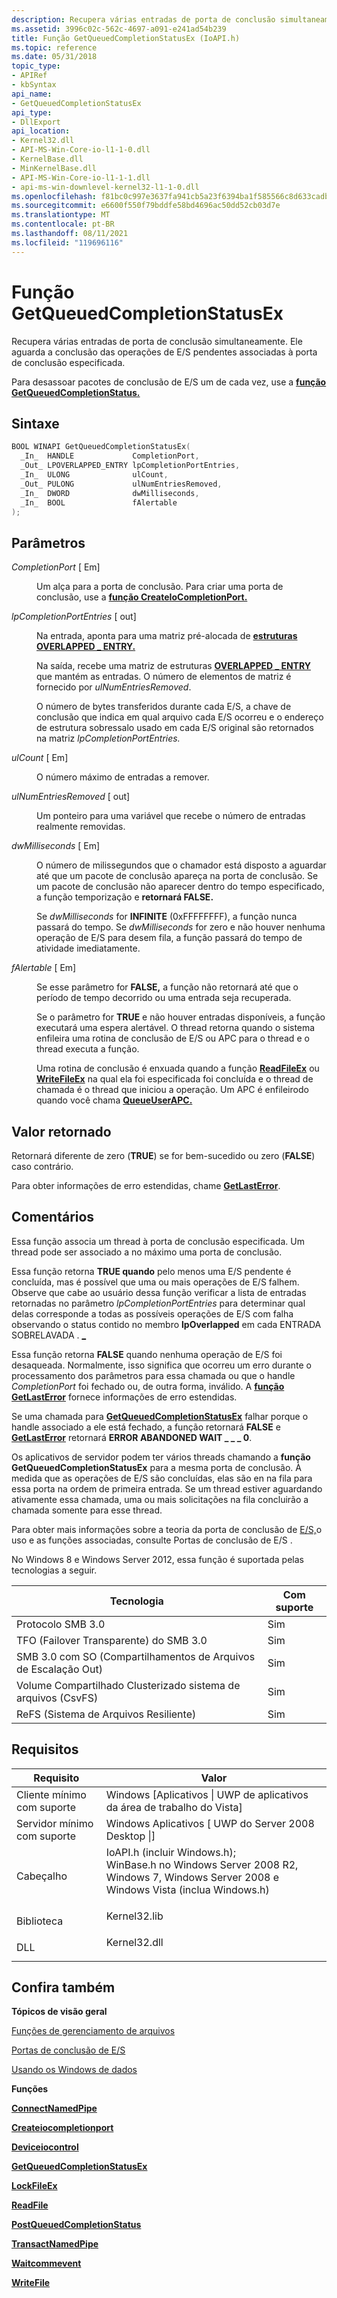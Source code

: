 ```yaml
---
description: Recupera várias entradas de porta de conclusão simultaneamente.
ms.assetid: 3996c02c-562c-4697-a091-e241ad54b239
title: Função GetQueuedCompletionStatusEx (IoAPI.h)
ms.topic: reference
ms.date: 05/31/2018
topic_type:
- APIRef
- kbSyntax
api_name:
- GetQueuedCompletionStatusEx
api_type:
- DllExport
api_location:
- Kernel32.dll
- API-MS-Win-Core-io-l1-1-0.dll
- KernelBase.dll
- MinKernelBase.dll
- API-MS-Win-Core-io-l1-1-1.dll
- api-ms-win-downlevel-kernel32-l1-1-0.dll
ms.openlocfilehash: f81bc0c997e3637fa941cb5a23f6394ba1f585566c8d633cadb00c9fd75ac805
ms.sourcegitcommit: e6600f550f79bddfe58bd4696ac50dd52cb03d7e
ms.translationtype: MT
ms.contentlocale: pt-BR
ms.lasthandoff: 08/11/2021
ms.locfileid: "119696116"
---
```

# <a name="getqueuedcompletionstatusex-function"></a>Função GetQueuedCompletionStatusEx

Recupera várias entradas de porta de conclusão simultaneamente. Ele aguarda a conclusão das operações de E/S pendentes associadas à porta de conclusão especificada.

Para desassoar pacotes de conclusão de E/S um de cada vez, use a [**função GetQueuedCompletionStatus.**](/windows/win32/api/ioapiset/nf-ioapiset-getqueuedcompletionstatus)

## <a name="syntax"></a>Sintaxe


```C++
BOOL WINAPI GetQueuedCompletionStatusEx(
  _In_  HANDLE             CompletionPort,
  _Out_ LPOVERLAPPED_ENTRY lpCompletionPortEntries,
  _In_  ULONG              ulCount,
  _Out_ PULONG             ulNumEntriesRemoved,
  _In_  DWORD              dwMilliseconds,
  _In_  BOOL               fAlertable
);
```



## <a name="parameters"></a>Parâmetros

<dl> <dt>

*CompletionPort* \[ Em\]
</dt> <dd>

Um alça para a porta de conclusão. Para criar uma porta de conclusão, use a [**função CreateIoCompletionPort.**](createiocompletionport.md)

</dd> <dt>

*lpCompletionPortEntries* \[ out\]
</dt> <dd>

Na entrada, aponta para uma matriz pré-alocada de [**estruturas OVERLAPPED \_ ENTRY.**](/windows/desktop/api/MinWinBase/ns-minwinbase-overlapped_entry)

Na saída, recebe uma matriz de estruturas [**OVERLAPPED \_ ENTRY**](/windows/desktop/api/MinWinBase/ns-minwinbase-overlapped_entry) que mantém as entradas. O número de elementos de matriz é fornecido por *ulNumEntriesRemoved*.

O número de bytes transferidos durante cada E/S, a chave de conclusão que indica em qual arquivo cada E/S ocorreu e o endereço de estrutura sobressalo usado em cada E/S original são retornados na matriz *lpCompletionPortEntries.*

</dd> <dt>

*ulCount* \[ Em\]
</dt> <dd>

O número máximo de entradas a remover.

</dd> <dt>

*ulNumEntriesRemoved* \[ out\]
</dt> <dd>

Um ponteiro para uma variável que recebe o número de entradas realmente removidas.

</dd> <dt>

*dwMilliseconds* \[ Em\]
</dt> <dd>

O número de milissegundos que o chamador está disposto a aguardar até que um pacote de conclusão apareça na porta de conclusão. Se um pacote de conclusão não aparecer dentro do tempo especificado, a função temporização e **retornará FALSE.**

Se *dwMilliseconds* for **INFINITE** (0xFFFFFFFF), a função nunca passará do tempo. Se *dwMilliseconds* for zero e não houver nenhuma operação de E/S para desem fila, a função passará do tempo de atividade imediatamente.

</dd> <dt>

*fAlertable* \[ Em\]
</dt> <dd>

Se esse parâmetro for **FALSE,** a função não retornará até que o período de tempo decorrido ou uma entrada seja recuperada.

Se o parâmetro for **TRUE** e não houver entradas disponíveis, a função executará uma espera alertável. O thread retorna quando o sistema enfileira uma rotina de conclusão de E/S ou APC para o thread e o thread executa a função.

Uma rotina de conclusão é enxuada quando a função [**ReadFileEx**](/windows/desktop/api/FileAPI/nf-fileapi-readfileex) ou [**WriteFileEx**](/windows/desktop/api/FileAPI/nf-fileapi-writefileex) na qual ela foi especificada foi concluída e o thread de chamada é o thread que iniciou a operação. Um APC é enfileirodo quando você chama [**QueueUserAPC.**](/windows/desktop/api/processthreadsapi/nf-processthreadsapi-queueuserapc)

</dd> </dl>

## <a name="return-value"></a>Valor retornado

Retornará diferente de zero (**TRUE**) se for bem-sucedido ou zero (**FALSE**) caso contrário.

Para obter informações de erro estendidas, chame [**GetLastError**](/windows/desktop/api/errhandlingapi/nf-errhandlingapi-getlasterror).

## <a name="remarks"></a>Comentários

Essa função associa um thread à porta de conclusão especificada. Um thread pode ser associado a no máximo uma porta de conclusão.

Essa função retorna **TRUE quando** pelo menos uma E/S pendente é concluída, mas é possível que uma ou mais operações de E/S falhem. Observe que cabe ao usuário dessa função verificar a lista de entradas retornadas no parâmetro *lpCompletionPortEntries* para determinar qual delas corresponde a todas as possíveis operações de E/S com falha observando o status contido no membro **lpOverlapped** em cada ENTRADA SOBRELAVADA . [**\_**](/windows/desktop/api/MinWinBase/ns-minwinbase-overlapped_entry)

Essa função retorna **FALSE** quando nenhuma operação de E/S foi desaqueada. Normalmente, isso significa que ocorreu um erro durante o processamento dos parâmetros para essa chamada ou que o handle *CompletionPort* foi fechado ou, de outra forma, inválido. A [**função GetLastError**](/windows/desktop/api/errhandlingapi/nf-errhandlingapi-getlasterror) fornece informações de erro estendidas.

Se uma chamada para [**GetQueuedCompletionStatusEx**](/windows/win32/api/ioapiset/nf-ioapiset-getqueuedcompletionstatus) falhar porque o handle associado a ele está fechado, a função retornará **FALSE** e [**GetLastError**](/windows/desktop/api/errhandlingapi/nf-errhandlingapi-getlasterror) retornará **ERROR ABANDONED WAIT \_ \_ \_ 0**.

Os aplicativos de servidor podem ter vários threads chamando a **função GetQueuedCompletionStatusEx** para a mesma porta de conclusão. À medida que as operações de E/S são concluídas, elas são en na fila para essa porta na ordem de primeira entrada. Se um thread estiver aguardando ativamente essa chamada, uma ou mais solicitações na fila concluirão a chamada somente para esse thread.

Para obter mais informações sobre a teoria da porta de conclusão de [E/S,](i-o-completion-ports.md)o uso e as funções associadas, consulte Portas de conclusão de E/S .

No Windows 8 e Windows Server 2012, essa função é suportada pelas tecnologias a seguir.



| Tecnologia                                           | Com suporte      |
|------------------------------------------------------|----------------|
| Protocolo SMB 3.0<br/>   | Sim<br/> |
| TFO (Failover Transparente) do SMB 3.0<br/>        | Sim<br/> |
| SMB 3.0 com SO (Compartilhamentos de Arquivos de Escalação Out)<br/>   | Sim<br/> |
| Volume Compartilhado Clusterizado sistema de arquivos (CsvFS)<br/> | Sim<br/> |
| ReFS (Sistema de Arquivos Resiliente)<br/>              | Sim<br/> |



 

## <a name="requirements"></a>Requisitos



| Requisito | Valor |
|-------------------------------------|-------------------------------------------------------------------------------------------------------------------------------------------------------------------------------------------------------------------------------------------------------------------------|
| Cliente mínimo com suporte<br/> | Windows \[Aplicativos \| UWP de aplicativos da área de trabalho do Vista\]<br/>                                                                                                                                                                                                                   |
| Servidor mínimo com suporte<br/> | Windows Aplicativos \[ UWP do Server 2008 Desktop \|\]<br/>                                                                                                                                                                                                             |
| Cabeçalho<br/>                   | <dl> <dt>IoAPI.h (incluir Windows.h);</dt> <dt>WinBase.h no Windows Server 2008 R2, Windows 7, Windows Server 2008 e Windows Vista (inclua Windows.h)</dt> </dl> |
| Biblioteca<br/>                  | <dl> <dt>Kernel32.lib</dt> </dl>                                                                                                                                                                                 |
| DLL<br/>                      | <dl> <dt>Kernel32.dll</dt> </dl>                                                                                                                                                                                 |



## <a name="see-also"></a>Confira também

<dl> <dt>

**Tópicos de visão geral**
</dt> <dt>

[Funções de gerenciamento de arquivos](file-management-functions.md)
</dt> <dt>

[Portas de conclusão de E/S](i-o-completion-ports.md)
</dt> <dt>

[Usando os Windows de dados](/windows/desktop/WinProg/using-the-windows-headers)
</dt> <dt>

**Funções**
</dt> <dt>

[**ConnectNamedPipe**](/windows/desktop/api/namedpipeapi/nf-namedpipeapi-connectnamedpipe)
</dt> <dt>

[**Createiocompletionport**](createiocompletionport.md)
</dt> <dt>

[**Deviceiocontrol**](/windows/desktop/api/ioapiset/nf-ioapiset-deviceiocontrol)
</dt> <dt>

[**GetQueuedCompletionStatusEx**](getqueuedcompletionstatusex-func.md)
</dt> <dt>

[**LockFileEx**](/windows/desktop/api/FileAPI/nf-fileapi-lockfileex)
</dt> <dt>

[**ReadFile**](/windows/desktop/api/FileAPI/nf-fileapi-readfile)
</dt> <dt>

[**PostQueuedCompletionStatus**](postqueuedcompletionstatus.md)
</dt> <dt>

[**TransactNamedPipe**](/windows/desktop/api/namedpipeapi/nf-namedpipeapi-transactnamedpipe)
</dt> <dt>

[**Waitcommevent**](/windows/desktop/api/winbase/nf-winbase-waitcommevent)
</dt> <dt>

[**WriteFile**](/windows/desktop/api/FileAPI/nf-fileapi-writefile)
</dt> </dl>

 

